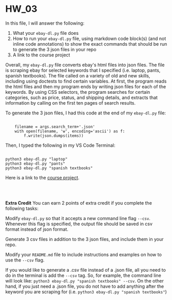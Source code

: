 # HW_03 
In this file, I will answer the following:
<ol>
<li> What your <code>ebay-dl.py</code> file does

<li> How to run your <code>ebay-dl.py</code> file, using markdown code block(s) (and not inline code annotations) to show the exact commands that should be run to generate the 3 json files in your repo
    
<li> A link to the course project
</ol>

Overall, my `ebay-dl.py` file converts ebay's html files into json files. The file is scraping ebay for selected keywords that I specified (i.e. laptop, pants, spanish textbooks). The file called on a variety of old and new skills, including using doctests to find certain variables. At first, the program reads the html files and then my program ends by writing json files for each of the keywords. By using CSS selectors, the program searches for certain categories, such as price, status, and shipping details, and extracts that information by calling on the first ten pages of search results.

To generate the 3 json files, I had this code at the end of my `ebay-dl.py` file:
```

    filename = args.search_term+'.json'
    with open(filename, 'w', encoding='ascii') as f:
        f.write(json.dumps(items))

```


Then, I typed the following in my VS Code Terminal:
```

python3 ebay-dl.py "laptop"
python3 ebay-dl.py "pants"
python3 ebay-dl.py "spanish textbooks"

```



Here is a link to the [course project](https://github.com/mikeizbicki/cmc-csci040/tree/2021fall/hw_03).

<br>
<br>

<b>Extra Credit</b>
You can earn 2 points of extra credit if you complete the following tasks:

Modify `ebay-dl.py` so that it accepts a new command line flag `--csv`. Whenever this flag is specified, the output file should be saved in csv format instead of json format.

Generate 3 csv files in addition to the 3 json files, and include them in your repo.

Modify your `README.md` file to include instructions and examples on how to use the `--csv` flag.

If you would like to generate a .csv file instead of a .json file, all you need to do in the terminal is add the `--csv` tag. So, for example, the command line will look like: `python3 ebay-dl.py "spanish textbooks" --csv`. On the other hand, if you just need a .json file, you do not have to add anything after the keyword you are scraping for (i.e. `python3 ebay-dl.py "spanish textbooks"`)
